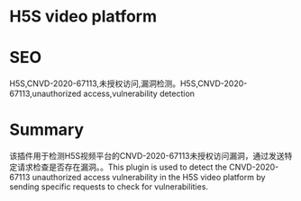 # H5S video platform
# SEO
H5S,CNVD-2020-67113,未授权访问,漏洞检测。H5S,CNVD-2020-67113,unauthorized access,vulnerability detection
# Summary
该插件用于检测H5S视频平台的CNVD-2020-67113未授权访问漏洞，通过发送特定请求检查是否存在漏洞。。This plugin is used to detect the CNVD-2020-67113 unauthorized access vulnerability in the H5S video platform by sending specific requests to check for vulnerabilities.
